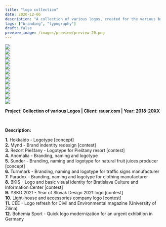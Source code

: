 ```yaml
---
title: "logo collection"
date: 2020-12-06
description: "A collection of various logos, created for the various brands and contests."
tags: ["branding", "typography"]
draft: false
preview_image: /images/preview/preview-20.png
---
```




<div class="col-adapt-single col">


<div class="row-adapt-double row" style="margin: 0 !important;">
<div class="col mr-2" style="padding: 0 !important;">
<img class="my-2" src="/images/logo-collection/content-logo-collection-hokkadio.png">
</div>
<div class="col ml-2" style="padding: 0 !important;">
<img class="my-2" src="/images/logo-collection/content-logo-collection-mynd.png">
</div>
</div>

<div class="row-adapt-double row" style="margin: 0 !important;">
<div class="col mr-2" style="padding: 0 !important;">
<img class="my-2" src="/images/logo-collection/content-logo-collection-rezort-piestany.png">
</div>
<div class="col ml-2" style="padding: 0 !important;">
<img class="my-2" src="/images/logo-collection/content-logo-collection-anomalia.png">
</div>
</div>

<div class="row-adapt-double row" style="margin: 0 !important;">
<div class="col mr-2" style="padding: 0 !important;">
<img class="my-2" src="/images/logo-collection/content-logo-collection-sunder.png">
</div>
<div class="col ml-2" style="padding: 0 !important;">
<img class="my-2" src="/images/logo-collection/content-logo-collection-turnmark.png">
</div>
</div>


<div class="row-adapt-double row" style="margin: 0 !important;">
<div class="col mr-2" style="padding: 0 !important;">
<img class="my-2" src="/images/logo-collection/content-logo-collection-paradox.png">
</div>
<div class="col ml-2" style="padding: 0 !important;">
<img class="my-2" src="/images/logo-collection/content-logo-collection-bkis.png">
</div>
</div>


<div class="row-adapt-double row" style="margin: 0 !important;">
<div class="col mr-2" style="padding: 0 !important;">
<img class="my-2" src="/images/logo-collection/content-logo-collection-rskd21.png">
</div>
<div class="col ml-2" style="padding: 0 !important;">
<img class="my-2" src="/images/logo-collection/content-logo-collection-luminus.png">
</div>
</div>


<div class="row-adapt-double row" style="margin: 0 !important;">
<div class="col mr-2" style="padding: 0 !important;">
<img class="my-2" src="/images/logo-collection/content-logo-collection-cee.png">
</div>
<div class="col ml-2" style="padding: 0 !important;">
<img class="my-2" src="/images/logo-collection/content-logo-collection-bohemia.png">
</div>
</div>


</div>


<div class="col-adapt-single col" style="margin-bottom: 5rem !important;">

	
**Project: Collection of various Logos | Client: rausr.com | Year: 2018-20XX**

<br>

**Description:**
<br>

**1.** Hokkaido - Logotype [concept]<br>
**2.** Mynd - Brand indentity redesign [contest]<br>
**3.** Rezort Piešťany - Logotype for Pieštany resort [contest]<br>
**4.** Anomalia - Branding, naming and logotype<br>
**5.** Sunder - Branding, naming and logotype for natural fruit juices producer [concept]<br>
**6.** Turnmark - Branding, naming and logotype for traffic signs manufacturer<br>
**7.** Paradox - Branding, naming and logotype for clothing manufacturer<br>
**8.** BKIS - Logo and basic visual identity for Bratislava Culture and Information Center [contest]<br>
**9.** YSKD 2021 - Year of Slovak Design 2021 logo [contest]<br>
**10.** Light-house and accessories company logo [contest]<br>
**11.** CEE - Logo refresh for Civil and Environmental magazine (University of Žilina)<br>
**12.** Bohemia Sport - Quick logo modernization for an urgent exhibition in Germany<br>


</div>

